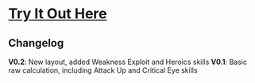 # [Try It Out Here](https://trentwest7190.github.io/MHW-Calc/)

## Changelog
**V0.2**: New layout, added Weakness Exploit and Heroics skills
**V0.1**: Basic raw calculation, including Attack Up and Critical Eye skills